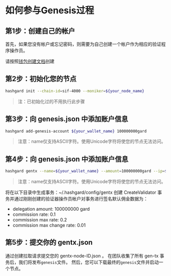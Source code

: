 # 如何参与Genesis过程
## 第1步：创建自己的帐户
首先，如果您没有帐户或忘记密码，则需要为自己创建一个帐户作为相应的验证程序操作员。

请按照[钱包创建文档](https://github.com/hashgard/hashgard/blob/master/docs/zh/hashgardcli/keys/add.md)创建



## 第2步：初始化您的节点

```bash
hashgard init --chain-id=sif-4000 --moniker=${your_node_name}
```

> 注：已初始化过的不用执行此步骤

## 第3步：向 genesis.json 中添加账户信息

```bash
hashgard add-genesis-account ${your_wallet_name} 100000000gard
```
> 注意：name仅支持ASCII字符。使用Unicode字符将使您的节点无法访问。

## 第4步：向 genesis.json 中添加账户信息

```bash
hashgard gentx --name=${your_wallet_name} --amount=100000000gard --ip=${validator_ip}
```

> 注意：name仅支持ASCII字符。使用Unicode字符将使您的节点无法访问。
>

将在以下目录中生成事务：~/.hashgard/config/gentx 创建 CreateValidator 事务并通过刚刚创建的验证器操作员帐户对事务进行签名默认佣金数据为：

- delegation amount: 100000000 gard
- commission rate: 0.1
- commission max rate: 0.2
- commission max change rate: 0.01



## 第5步：提交你的 gentx.json
通过创建拉取请求提交您的 gentx-node-ID.json 。
在团队收集了所有 gen-tx 事务后，我们将发布```genesis```文件。
然后，您可以下载最终的```genesis```文件并启动一个节点。
